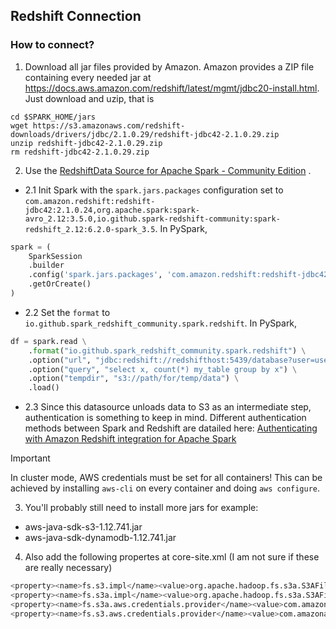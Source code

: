 ## Redshift Connection

### How to connect?


1. Download all jar files provided by Amazon. 
Amazon provides a ZIP file containing every needed jar at 
https://docs.aws.amazon.com/redshift/latest/mgmt/jdbc20-install.html.
Just download and uzip, that is

```
cd $SPARK_HOME/jars
wget https://s3.amazonaws.com/redshift-downloads/drivers/jdbc/2.1.0.29/redshift-jdbc42-2.1.0.29.zip
unzip redshift-jdbc42-2.1.0.29.zip
rm redshift-jdbc42-2.1.0.29.zip
```

2.  Use the [RedshiftData Source for Apache Spark - Community Edition](https://github.com/spark-redshift-community/spark-redshift?tab=readme-ov-file)  .
    

* 2.1 Init Spark with the ``spark.jars.packages`` configuration set to
``com.amazon.redshift:redshift-jdbc42:2.1.0.24,org.apache.spark:spark-avro_2.12:3.5.0,io.github.spark-redshift-community:spark-redshift_2.12:6.2.0-spark_3.5``. In PySpark,

```python
spark = (
    SparkSession
    .builder
    .config('spark.jars.packages', 'com.amazon.redshift:redshift-jdbc42:2.1.0.24,org.apache.spark:spark-avro_2.12:3.5.0,io.github.spark-redshift-community:spark-redshift_2.12:6.2.0-spark_3.5')
    .getOrCreate()
)
```

* 2.2 Set the ``format`` to ``io.github.spark_redshift_community.spark.redshift``. In PySpark,
        
```python
df = spark.read \
    .format("io.github.spark_redshift_community.spark.redshift") \
    .option("url", "jdbc:redshift://redshifthost:5439/database?user=username&password=pass") \
    .option("query", "select x, count(*) my_table group by x") \
    .option("tempdir", "s3://path/for/temp/data") \
    .load()
```

* 2.3 Since this datasource unloads data to S3 as an intermediate step, 
authentication is something to keep in mind. Different authentication methods between Spark and Redshift are datailed here:
[Authenticating with Amazon Redshift integration for Apache Spark](https://docs.aws.amazon.com/emr/latest/ReleaseGuide/emr-spark-redshift-auth.html)

> [!IMPORTANT] 
> In cluster mode, AWS credentials must be set for all containers! This can be 
> achieved by installing ``aws-cli`` on every container and doing 
> ``aws configure``.


3. You'll probably still need to install more jars for example:
* aws-java-sdk-s3-1.12.741.jar
* aws-java-sdk-dynamodb-1.12.741.jar

4.  Also add the following propertes at core-site.xml (I am not sure if these are really necessary)

```bash
<property><name>fs.s3.impl</name><value>org.apache.hadoop.fs.s3a.S3AFileSystem</value></property>
<property><name>fs.s3a.impl</name><value>org.apache.hadoop.fs.s3a.S3AFileSystem</value></property>
<property><name>fs.s3a.aws.credentials.provider</name><value>com.amazonaws.auth.DefaultAWSCredentialsProviderChain</value></property>
<property><name>fs.s3.aws.credentials.provider</name><value>com.amazonaws.auth.DefaultAWSCredentialsProviderChain</value></property>
```


